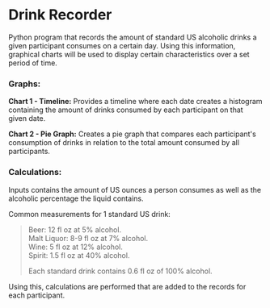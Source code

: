 # Drink Recorder

Python program that records the amount of standard US alcoholic drinks a given participant consumes on a certain day.
Using this information, graphical charts will be used to display certain characteristics over a set period of time.

### Graphs:
**Chart 1 - Timeline:**
Provides a timeline where each date creates a histogram containing the amount of drinks consumed by each
participant on that given date.

**Chart 2 - Pie Graph:**
Creates a pie graph that compares each participant's consumption of drinks in relation to the total amount consumed by 
all participants.

### Calculations:
Inputs contains the amount of US ounces a person consumes as well as the alcoholic percentage the liquid contains.

Common measurements for 1 standard US drink:
> Beer: 12 fl oz at 5% alcohol.  
> Malt Liquor: 8-9 fl oz at 7% alcohol.  
> Wine: 5 fl oz at 12% alcohol.  
> Spirit: 1.5 fl oz at 40% alcohol.  
>
> Each standard drink contains 0.6 fl oz of 100% alcohol.

Using this, calculations are performed that are added to the records for each participant.
